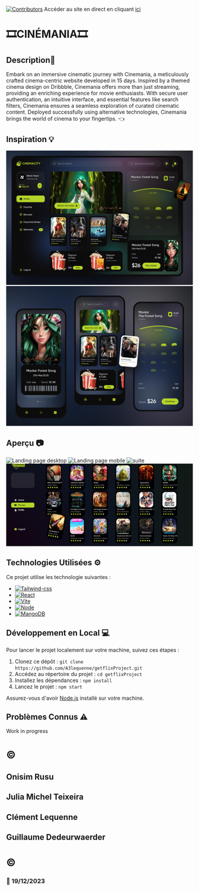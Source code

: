 [![Contributors][contributors-shield]][contributors-url]
Accéder au site en direct en cliquant [ici](https://a3lequenne.github.io/getflixProject/#/)
# :film_strip:CINÉMANIA:film_strip:

## Description🎦

Embark on an immersive cinematic journey with Cinemania, a meticulously crafted cinema-centric website developed in 15 days. Inspired by a themed cinema design on Dribbble, Cinemania offers more than just streaming, providing an enriching experience for movie enthusiasts. With secure user authentication, an intuitive interface, and essential features like search filters, Cinemania ensures a seamless exploration of curated cinematic content. Deployed successfully using alternative technologies, Cinemania brings the world of cinema to your fingertips. 👈

## Inspiration 💡

![Aperçu desktop landingpage](./image/DesktopScreenDribble.png)
![Aperçu mobile](./image/MobileScreenDribble.png)



## Aperçu 📷

![Landing page desktop](./image/Capture%20d'écran%202023-12-19%20150801.png)
![Landing page mobile](./image/Capture%20d'écran%202023-12-19%20150923.png)
![suite](./image/Capture%20d'écran%202023-12-19%20150955.png)
![movies](./image/movies.png)

## Technologies Utilisées ⚙️

Ce projet utilise les technologie suivantes :

* [![Tailwind-css][Tailwind]][React-url]
* [![React][React.js]][React-url]
* [![Vite][Vite.js]][Vite-url]
* [![Node][Node.js]][Node-url]
* [![MangoDB][MangoDB]][Mango-url]

## Développement en Local 💻

Pour lancer le projet localement sur votre machine, suivez ces étapes :

1. Clonez ce dépôt : `git clone https://github.com/A3lequenne/getflixProject.git`
2. Accédez au répertoire du projet : `cd getflixProject`
3. Installez les dépendances : `npm install`
4. Lancez le projet : `npm start`

Assurez-vous d'avoir [Node.js](https://nodejs.org/) installé sur votre machine.

## Problèmes Connus ⚠️

Work in progress

# ©
##  Onisim Rusu
## Julia Michel Teixeira
## Clément Lequenne 
## Guillaume Dedeurwaerder
# © 
### 📆 19/12/2023

[contributors-shield]: https://img.shields.io/github/contributors/a3lequenne/getflixProject.svg?style=for-the-badge
[contributors-url]: https://github.com/a3lequenne/getflixProject/graphs/contributors
[React.js]: https://img.shields.io/badge/React-20232A?style=for-the-badge&logo=react&logoColor=61DAFB
[React-url]: https://reactjs.org/
[Vite.js]: https://img.shields.io/badge/Vite.js-20232A?style=for-the-badge&logo=vite.js&logoColor=61DAFB
[Vite-url]: https://vitejs.dev/
[Tailwind]: https://img.shields.io/badge/Tailwind-20232A?style=for-the-badge&logo=Tailwind&logoColor=61DAFB

[Node.js]: https://img.shields.io/badge/Node.js-20232A?style=for-the-badge&logo=Node.js&logoColor=61DAFB
[Node-url]: https://nodejs.org/en
[MangoDB]: https://img.shields.io/badge/MangoDB-20232A?style=for-the-badge&logo=MangoDB&logoColor=61DAFB
[Mango-url]: https://www.mongodb.com/fr-fr/cloud/atlas/lp/try4

